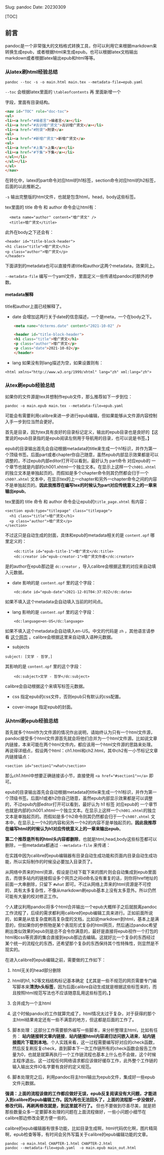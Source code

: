 Slug: pandoc
Date: 20230309


[TOC]

## 前言

pandoc是一个非常强大的文档格式转换工具，你可以利用它来根据markdown来转换生成epub，或者根据html来生成epub。也可以根据latex文档输出markdown或者根据latex输出epub和html等等。


### 从latex刷html经验总结
```
pandoc --toc -s -o main.html main.tex --metadata-file=epub.yaml
```
`--toc` 会根据latex里面的 `\tableofcontents` 再<body> 里面新增一个<nav> 字段，里面有目录结构。

```html
<nav id="TOC" role="doc-toc">
<ul>
<li><a href="#编者言">编者言</a></li>
<li><a href="#古训增广贤文">古训增广贤文</a></li>
<li><a href="#附录">附录</a>
<ul>
<li><a href="#新增广贤文">新增广贤文</a>
<ul>
<li><a href="#上集">上集</a></li>
<li><a href="#下集">下集</a></li>
</ul></li>
</ul></li>
</ul>
</nav>
```

在转化中，latex的part命令对应html的h1标签，section命令对应html的h2标签，后面的以此推断之。

`-s` 输出完整版的html文件，也就是包含html，head，body这些标签。

tex里面的 title 命令 和 author 命令会让html有：
```
  <meta name="author" content="增广贤文" />
  <title>增广贤文</title>
```
此外在body之下还会有：
```
<header id="title-block-header">
<h1 class="title">增广贤文</h1>
<p class="author">增广贤文</p>
</header>
```

下面讲到的metadata也可以直接传递title和author这两个metadata，效果同上。



`--metadata-file` 编写一个yaml文件，里面定义一些传递给pandoc的额外的参数。

#### metadata解释
title和author上面已经解释了。

- date 会增加这两行关于date的信息描述，一个是meta，一个在body之下。

```html
    <meta name="dcterms.date" content="2021-10-02" />

    <header id="title-block-header">
    <h1 class="title">增广贤文</h1>
    <p class="author">增广贤文</p>
    <p class="date">2021-10-02</p>
    </header>
```

- lang 如果没有则lang描述为空，如果设置则有：
```
<html xmlns="http://www.w3.org/1999/xhtml" lang="zh" xml:lang="zh">
```

### 从tex刷epub经验总结
如果你的文件源是tex并想制作epub文件，那么推荐如下一步到位：
```
pandoc -o main.epub main.tex --metadata-file=epub.yaml
```

可能会有需要利用calibre来进一步进行epub编辑，但如果能够从文件源内容控制入手一步到位当然会更好。

首先是目录，因为tex具有良好的目录标记定义，输出的epub目录也是良好的【这里说的epub目录指的是epub阅读左侧用于导航用的目录，也可以说是书签。】

epub的目录输出首先会自动根据metadata的title来生成一个h1标识，并作为第一个顶级书签。后面part或者chapter你自己随意，虽然epub内部显示效果都是可以调整的，不过epub内部editor打开可以看到，最好认为 part命令 对应epub的 一个章节也就是内部的ch001.xhtml一个独立文本。在显示上这样一个`ch001.xhtml`的独立文本是单独起页的。而假如是多个chapter命令则其仍然都会归于一个`ch00?.xhtml` 文本中，在显示tex的上一chapter和另外一chapter命令之间的内容不是单独起页的。**因此我推荐在编写tex的时候认为part对应传统意义上的一章来输出epub**。


tex里面的 title 命令 和 author 命令会让epub的`title_page.xhtml` 有内容：
```
<section epub:type="titlepage" class="titlepage">
  <h1 class="title">增广贤文</h1>
  <p class="author">增广贤文</p>
</section>
```
不过这只是自动生成的封面，具体和epub的metadata相关的是 `content.opf` 哪里定义的：
```
    <dc:title id="epub-title-1">增广贤文</dc:title>
    <dc:creator id="epub-creator-1">增广贤文作者</dc:creator>
```
是的author在epub那边是 `dc:creator` ，导入calibre会根据这里的对应来自动填入元数据。

- date 影响的是 `content.opf` 里的这个字段：

```
    <dc:date id="epub-date">2021-12-01T04:37:02Z</dc:date>
```
如果不填入这个metadata会自动填入当前的时间点。

- lang 影响的是 `content.opf` 里的这个字段：

```
    <dc:language>en-US</dc:language>
```
如果不填入这个metadata会自动填入en-US。中文的代码是 `zh` ，其他语言请参看 [这个网页](https://www.rfc-editor.org/info/bcp47) 。calibre会根据这里来自动填入语种元数据。



-  subjects

```
subject: [文学 - 哲学,]
```

其影响的是 `content.opf` 里的这个字段：
```
    <dc:subject>文学 - 哲学</dc:subject>
```
calibre会自动根据这个来填写标签元数据。

- css 指定epub的css文件，否则epub只有默认的css配置。
  
- cover-image 指定epub的封面。


### 从html刷epub经验总结
首先就多个html作为文件源的情况作出说明，请始终认为只有一个html文件源，pandoc接受多个html文件源首先就会将他们合并为一个html文件源。比如说文章内链接，本来可能在两个html文件内，都应该用一个html文件源的思路来处理。再说得详细点，假设两个html：ch1.html和ch2.html，其中ch2有一小节标记文章内链接锚点：
```
<section id="section1">what</section>
```
那么ch1.html中想要正确链接该小节，直接使用 `<a href="#section1"></a>` 即可。

epub的目录输出首先会自动根据metadata的title来生成一个h1标识，并作为第一个顶级书签。后面h1或者h2你自己随意，虽然epub内部显示效果都是可以调整的，不过epub内部editor打开可以看到，最好认为 h1 标签 对应epub的 一个章节也就是内部的ch001.xhtml一个独立文本。在显示上这样一个`ch001.xhtml`的独立文本是单独起页的。而假如是多个h2命令则其仍然都会归于一个`ch00?.xhtml` 文本中，在显示上一个h2的内容和另外一个h2的内容不是单独起页的。**因此我推荐在编写html的时候认为h1对应传统意义上的一章来输出epub**。

**第二个推荐是所有的html头内容都删除**，也就是html,head,body这些标签都可以删除，一些metadata都通过 `--metadata-file` 来传递：

在实践中因为calibre的epub编辑器有目录自动生成功能和页面内目录自动生成功能，所以实际制作的时候没必要加入目录页了。

从网络中弄来的html资源，假设是已经下载下来的图片则会自动集成到epub里面去，而很多站内的链接假设多个网页之间id命名没有重复的话，则你将href地址的前面一大串删除，只留下 `#what` 即可。不过从网络上弄来的html资源是不可控的，具有太多复杂性，不像从markdown刷epub基本上没有太多意外。所以仍然可能有大量的校对修正工作。

个人建议利用pandoc将多个html合并输出一个epub大概样子之后就脱离pandoc工作流程了，后续的需求都利用calibre的epub编辑工具来进行。正如前面所说的，如果是从低复杂度刷高复杂度的文档，比如说markdown到html，基本上是满意的，但如果你的参照物是某个表现形式复杂的html网页，然后通过pandoc希望刷出类似效果的epub则是总不会令你满意的，最好是直接将epub视作一个打包的html和css等资源的集合直接到epub那边去编辑。这就好比一个复杂的东西经过某个统一的流程化的东西，还希望那个复杂的东西保持其个性特殊性，则显然是不现实的。

在进入calibre的epub编辑之前，需要做的工作如下：

1. html无关的head部分删除

2. html的h1, h2等文档结构标记基本确定【尤其是一些不规范的网页需要专门编写脚本来**清洗h头标签**，因为后面calibre自动生成就是根据这些标签来的，而且按照html规范写法也不应该随意乱用这些标签的。】

3. 合并成为一个主html

4. 这个时候pandoc的工作就算完成了，html情况太过于复杂，对于获得的那个主html结果肯定还有一些不满意的地方，但这都是后面的工作了。

5. 脚本处理：这部分工作需要额外编写一些脚本，来分析整理主html，比如有任务： **站内链接转文章内链接**，**站内链接html内容递归访问嵌入进来**，**站内链接图片下载到本地**。个人实践来看，这一过程需要编写好对应的check函数，然后反复刷反复check，直到脚本下一次工作链所有的check函数会报告工作量为0，也就是就算再执行一个工作链流程也基本上什么也不会做，这个时候主程序退出。这一过程任何网络请求都应该做好缓存工作，此外整个工作链的输入输出文件IO名字要有良好的定义规范。

6. 脚本处理完之后，利用pandoc将主html输出为epub文件，集成好一些epub文件元数据。


**强调：上面的流程该做的工作都应做好无误，epub反复阅读没有大问题，才能进入到calibre的epub编辑工作。因为再也无法回头了，上面的流程那一步没做好，修改代码，再刷再修改就是，到这里就不行了。** 但也不要做到尽善尽美，就是把那些数量众多一定要脚本处理的问题在上面流程做好，一些小问题小细节在calibre那边修改会更方便一些的。

calibre的epub编辑器有很多功能，比如目录生成啊，html代码优化啊，图片精简啊，epub检查等等，有时间会另外写篇关于calibre的epub编辑功能的文章。

```
pandoc -o main.html CHAPTER-1.html CHAPTER-2.html 
pandoc --metadata-file=epub.yaml  -o main.epub main_out.html
```

